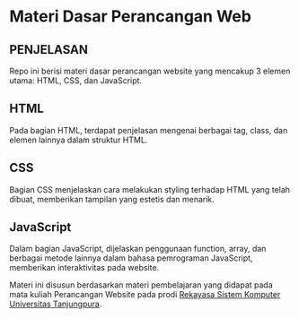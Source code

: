 # Materi Dasar Perancangan Web

## PENJELASAN
Repo ini berisi materi dasar perancangan website yang mencakup 3 elemen utama: HTML, CSS, dan JavaScript.

## HTML
Pada bagian HTML, terdapat penjelasan mengenai berbagai tag, class, dan elemen lainnya dalam struktur HTML.

## CSS
Bagian CSS menjelaskan cara melakukan styling terhadap HTML yang telah dibuat, memberikan tampilan yang estetis dan menarik.

## JavaScript
Dalam bagian JavaScript, dijelaskan penggunaan function, array, dan berbagai metode lainnya dalam bahasa pemrograman JavaScript, memberikan interaktivitas pada website.

Materi ini disusun berdasarkan materi pembelajaran yang didapat pada mata kuliah Perancangan Website pada prodi [Rekayasa Sistem Komputer](https://www.siskom.untan.ac.id) [Universitas Tanjungpura](https://untan.ac.id).
